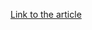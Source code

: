 [Link to the article](https://labs.bitdefender.com/2020/05/iranian-chafer-apt-targeted-air-transportation-and-government-in-kuwait-and-saudi-arabia/)
